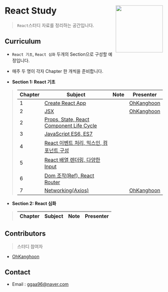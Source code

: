 # React Study <img src = "https://reactjs.org/logo-og.png" width = 150  align = right>

> `React`스터디 자료를 정리하는 공간입니다.


## Curriculum

* `React 기초`, `React 심화` 두개의 Section으로 구성할 예정입니다.
* 매주 두 명이 각자 Chapter 한 개씩을 준비합니다.



* **Section 1: React 기초**

> | Chapter | Subject                                  | Note | Presenter                                |
> | ------- | ---------------------------------------- | ---- | ---------------------------------------- |
> | 1       | [Create React App](https://github.com/OhKanghoon/ReactStudy/blob/master/1_CreateReactApp/README.md) |      | [OhKanghoon](https://github.com/OhKanghoon) |
> | 2       | [JSX]() |      | [OhKanghoon](https://github.com/OhKanghoon) |
> | 2       | [Props, State, React Component Life Cycle]() |      | []() |
> | 3       | [JavaScript ES6, ES7]() |      | []() |
> | 4       | [React 이벤트 처리, 믹스인, 컴포넌트 구성]() |      | []() |
> | 5       | [React 배열 렌더링, 다양한 Input]() |      | []() |
> | 6       | [Dom 조작(Ref), React Router]() |      | []() |
> | 7       | [Networking(Axios)]() |      | [OhKanghoon](https://github.com/OhKanghoon) |


* **Section 2: React 심화**

> | Chapter | Subject                                  | Note | Presenter                                |
> | ------- | ---------------------------------------- | ---- | ---------------------------------------- |


## Contributors

> 스터디 참여자

* [OhKanghoon](https://github.com/OhKanghoon)



## Contact

- Email : ggaa96@naver.com

